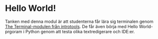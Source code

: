 # Hello World!

Tanken med denna modul är att studenterna får lära sig terminalen genom [The 
Terminal-modulen från introtools][introtools]. De får även börja med Hello 
World-prgoram i Python genom att testa olika textredigerare och IDE:er.

[introtools]: https://daniel.bosk.se/introtools/modules/terminal/terminal
